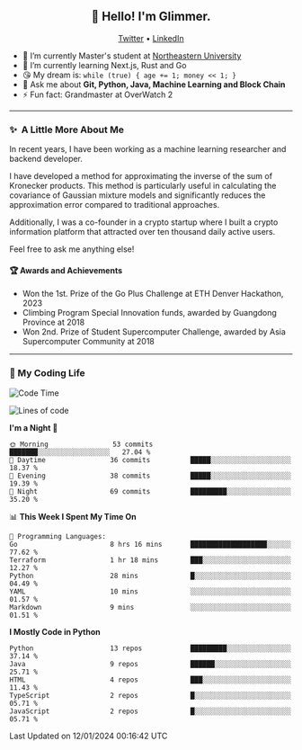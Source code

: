 <h2 align="center">👋 Hello! I'm Glimmer.</h2>
<p align="center">
  <a href="https://twitter.com/glimmerllx">Twitter</a> •
  <a href="https://www.linkedin.com/in/glimmer0x/">LinkedIn</a>
</p>

- 🔭 I’m currently Master's student at [Northeastern University](https://www.northeastern.edu/)
- 🌱 I’m currently learning Next.js, Rust and Go
- 😘 My dream is: `while (true) { age += 1; money << 1; }`
- 💬 Ask me about **Git, Python, Java, Machine Learning and Block Chain**
- ⚡ Fun fact: Grandmaster at OverWatch 2

---
### ✨&nbsp; A Little More About Me
In recent years, I have been working as a machine learning researcher and backend developer. 

I have developed a method for approximating the inverse of the sum of Kronecker products. This method is particularly useful in calculating the covariance of Gaussian mixture models and significantly reduces the approximation error compared to traditional approaches.

Additionally, I was a co-founder in a crypto startup where I built a crypto information platform that attracted over ten thousand daily active users.

Feel free to ask me anything else!

#### 🏆 Awards and Achievements
- Won the 1st. Prize of the Go Plus Challenge at ETH Denver Hackathon, 2023
- Climbing Program Special Innovation funds, awarded by Guangdong Province at 2018
- Won 2nd. Prize of Student Supercomputer Challenge, awarded by Asia Supercomputer Community at 2018

---
### 🤗 My Coding Life
<!--START_SECTION:waka-->
![Code Time](http://img.shields.io/badge/Code%20Time-1%2C312%20hrs%207%20mins-blue)

![Lines of code](https://img.shields.io/badge/From%20Hello%20World%20I%27ve%20Written-2.2%20million%20lines%20of%20code-blue)

**I'm a Night 🦉** 

```text
🌞 Morning                53 commits          ███████░░░░░░░░░░░░░░░░░░   27.04 % 
🌆 Daytime                36 commits          █████░░░░░░░░░░░░░░░░░░░░   18.37 % 
🌃 Evening                38 commits          █████░░░░░░░░░░░░░░░░░░░░   19.39 % 
🌙 Night                  69 commits          █████████░░░░░░░░░░░░░░░░   35.20 % 
```


📊 **This Week I Spent My Time On** 

```text
💬 Programming Languages: 
Go                       8 hrs 16 mins       ███████████████████░░░░░░   77.62 % 
Terraform                1 hr 18 mins        ███░░░░░░░░░░░░░░░░░░░░░░   12.27 % 
Python                   28 mins             █░░░░░░░░░░░░░░░░░░░░░░░░   04.49 % 
YAML                     10 mins             ░░░░░░░░░░░░░░░░░░░░░░░░░   01.57 % 
Markdown                 9 mins              ░░░░░░░░░░░░░░░░░░░░░░░░░   01.51 % 
```

**I Mostly Code in Python** 

```text
Python                   13 repos            █████████░░░░░░░░░░░░░░░░   37.14 % 
Java                     9 repos             ██████░░░░░░░░░░░░░░░░░░░   25.71 % 
HTML                     4 repos             ███░░░░░░░░░░░░░░░░░░░░░░   11.43 % 
TypeScript               2 repos             █░░░░░░░░░░░░░░░░░░░░░░░░   05.71 % 
JavaScript               2 repos             █░░░░░░░░░░░░░░░░░░░░░░░░   05.71 % 
```




 Last Updated on 12/01/2024 00:16:42 UTC
<!--END_SECTION:waka-->
